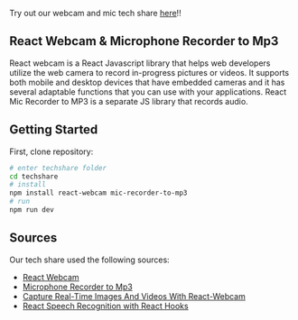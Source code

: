 Try out our webcam and mic tech share [here](https://booktok-tech-share.onrender.com)!!

## React Webcam & Microphone Recorder to Mp3
React webcam is a React Javascript library that helps web developers utilize the web camera to record in-progress pictures or videos. It supports both mobile and desktop devices that have embedded cameras and it has several adaptable functions that you can use with your applications. React Mic Recorder to MP3 is a separate JS library that records audio.
## Getting Started

First, clone repository:

```bash
# enter techshare folder
cd techshare
# install 
npm install react-webcam mic-recorder-to-mp3
# run
npm run dev
```

## Sources

Our tech share used the following sources: 

- [React Webcam](https://www.npmjs.com/package/react-webcam)
- [Microphone Recorder to Mp3](https://www.npmjs.com/package/mic-recorder-to-mp3?activeTab=readme)
- [Capture Real-Time Images And Videos With React-Webcam](https://blog.openreplay.com/capture-real-time-images-and-videos-with-react-webcam/)
- [React Speech Recognition with React Hooks](https://www.assemblyai.com/blog/react-speech-recognition-with-react-hooks/)

